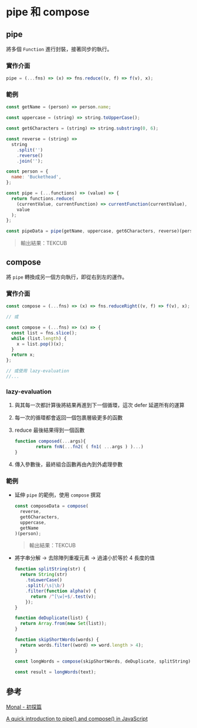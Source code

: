 # pipe 和 compose

## pipe

將多個 `Function` 進行封裝，接著同步的執行。

### 實作介面

```js
pipe = (...fns) => (x) => fns.reduce((v, f) => f(v), x);
```

### 範例

```js
const getName = (person) => person.name;

const uppercase = (string) => string.toUpperCase();

const get6Characters = (string) => string.substring(0, 6);

const reverse = (string) =>
  string
    .split('')
    .reverse()
    .join('');

const person = {
  name: 'Buckethead',
};

const pipe = (...functions) => (value) => {
  return functions.reduce(
    (currentValue, currentFunction) => currentFunction(currentValue),
    value
  );
};

const pipeData = pipe(getName, uppercase, get6Characters, reverse)(person);
```

> 輸出結果：TEKCUB

## compose

將 `pipe` 轉換成另一個方向執行，即從右到左的運作。

### 實作介面

```js
const compose = (...fns) => (x) => fns.reduceRight((v, f) => f(v), x);

// 或

const compose = (...fns) => (x) => {
  const list = fns.slice();
  while (list.length) {
    x = list.pop()(x);
  }
  return x;
};

// 或使用 lazy-evaluation
//...
```

### lazy-evaluation

1. 與其每一次都計算後將結果再進到下一個循環，這次 defer 延遲所有的運算
1. 每一次的循環都會返回一個包裹層級更多的函數
1. reduce 最後結果得到一個函數

   ```js
   function composed(...args){
           return fnN(...fn2( ( fn1( ...args ) )...)
   }
   ```

1. 傳入參數後，最終組合函數再由內到外處理參數

### 範例

- 延伸 `pipe` 的範例，使用 `compose` 撰寫

  ```js
  const composeData = compose(
    reverse,
    get6Characters,
    uppercase,
    getName
  )(person);
  ```

  > 輸出結果：TEKCUB

- 將字串分解 -> 去除陣列重複元素 -> 過濾小於等於 4 長度的值

  ```js
  function splitString(str) {
    return String(str)
      .toLowerCase()
      .split(/\s|\b/)
      .filter(function alpha(v) {
        return /^[\w]+$/.test(v);
      });
  }

  function deDuplicate(list) {
    return Array.from(new Set(list));
  }

  function skipShortWords(words) {
    return words.filter((word) => word.length > 4);
  }

  const longWords = compose(skipShortWords, deDuplicate, splitString);

  const result = longWords(text);
  ```

## 參考

[Monal - 初探篇](https://medium.com/@hannahlin/fp-monad-1-%E5%88%9D%E6%8E%A2%E7%AF%87-fa36bc9bdf54)

[A quick introduction to pipe() and compose() in JavaScript](https://www.freecodecamp.org/news/pipe-and-compose-in-javascript-5b04004ac937/)
